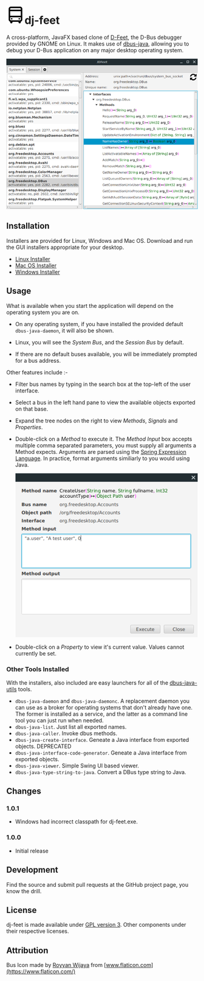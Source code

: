 # ![Bus Icon](src/main/web/bus-small.png  "Bus Icon")dj-feet  

A cross-platform, JavaFX based clone of [D-Feet](https://wiki.gnome.org/Apps/DFeet/), the D-Bus debugger provided by GNOME on Linux. It makes use of [dbus-java](https://github.com/hypfvieh/dbus-java), allowing you to debug your D-Bus application on any major desktop operating system.

![Screenshot](src/main/web/screenshot.png  "Screenshot")

## Installation

Installers are provided for Linux, Windows and Mac OS. Download and run the GUI installers appropriate for your desktop.

 * [Linux Installer](https://github.com/bithatch/dj-feet/releases/download/1.0.1/dj-feet_unix_1_0_1.sh)  
 * [Mac OS Installer](https://github.com/bithatch/dj-feet/releases/download/1.0.1/dj-feet_macos_1_0_1.dmg)  
 * [Windows Installer](https://github.com/bithatch/dj-feet/releases/download/1.0.1/dj-feet_windows-x64_1_0_1.exe)

## Usage

What is available when you start the application will depend on the operating system you are on. 

 * On any operating system, if you have installed the provided default `dbus-java-daemon`, it will also be shown.
 
 * Linux, you will see the *System Bus*, and the *Session Bus* by default. 
 
 * If there are no default buses available, you will be immediately prompted for a bus address.

Other features include :-

 * Filter bus names by typing in the search box at the top-left of the user interface.
 
 * Select a bus in the left hand pane to view the available objects exported on that base.
 
 * Expand the tree nodes on the right to view *Methods*, *Signals* and *Properties*. 
 
 * Double-click on a *Method* to execute it. The *Method Input* box accepts multiple comma separated parameters, you must supply all arguments a Method expects. Arguments are parsed using the [Spring Expression Language](https://docs.spring.io/spring-framework/docs/3.2.x/spring-framework-reference/html/expressions.html). In practice, format arguments similiarly to you would using Java.
   
   ![Execute](src/main/web/execute.png  "Execute")
    
 * Double-click on a *Property* to view it's current value. Values cannot currently be set.

### Other Tools Installed

With the installers, also included are easy launchers for all of the [dbus-java-utils](https://github.com/hypfvieh/dbus-java/tree/master/dbus-java-utils) tools.

 * `dbus-java-daemon` and `dbus-java-daemonc`. A replacement daemon you can use as a broker for operating systems that don't already have one. The former is installed as a service, and the latter as a command line tool you can just run when needed.
 * `dbus-java-list`. Just list all exported names.
 * `dbus-java-caller`. Invoke dbus methods.          
 * `dbus-java-create-interface`. Geneate a Java interface from exported objects. DEPRECATED
 * `dbus-java-interface-code-generator`. Geneate a Java interface from exported objects.
 * `dbus-java-viewer`. Simple Swing UI based viewer.
 * `dbus-java-type-string-to-java`. Convert a DBus type string to Java.
 
## Changes

### 1.0.1

 * Windows had incorrect classpath for dj-feet.exe.

### 1.0.0

 * Initial release

## Development

Find the source and submit pull requests at the GitHub project page, you know the drill.

## License

dj-feet is made available under [GPL version 3](https://www.gnu.org/licenses/gpl-3.0.en.html). Other components under their respective licenses. 

## Attribution

Bus Icon made by [Royyan Wijaya](https://www.flaticon.com/authors/royyan-wijaya) from [www.flaticon.com](https://www.flaticon.com/)
